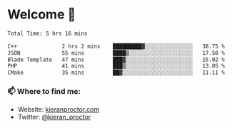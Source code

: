 # Welcome 🦘

<!--START_SECTION:waka-->

```txt
Total Time: 5 hrs 16 mins

C++              2 hrs 2 mins    █████████▓░░░░░░░░░░░░░░░   38.75 %
JSON             55 mins         ████▒░░░░░░░░░░░░░░░░░░░░   17.58 %
Blade Template   47 mins         ███▓░░░░░░░░░░░░░░░░░░░░░   15.02 %
PHP              41 mins         ███▒░░░░░░░░░░░░░░░░░░░░░   13.05 %
CMake            35 mins         ██▓░░░░░░░░░░░░░░░░░░░░░░   11.11 %
```

<!--END_SECTION:waka-->

### 📫 Where to find me:

-   Website: [kieranproctor.com](https://kieranproctor.com/)
-   Twitter: [@kieran_proctor](https://twitter.com/kieran_proctor)

